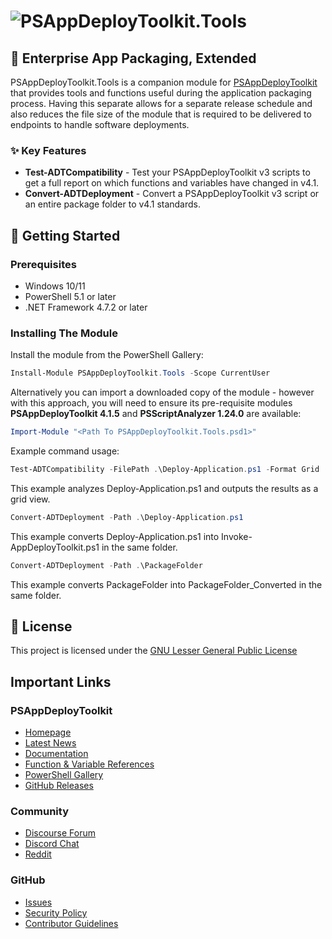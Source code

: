 # ![PSAppDeployToolkit.Tools](https://github.com/user-attachments/assets/a275b3f9-6a45-42f0-a377-a57036d3f84d)

## 🚀 Enterprise App Packaging, Extended

PSAppDeployToolkit.Tools is a companion module for [PSAppDeployToolkit](https://github.com/PSAppDeployToolkit/PSAppDeployToolkit) that provides tools and functions useful during the application packaging process. Having this separate allows for a separate release schedule and also reduces the file size of the module that is required to be delivered to endpoints to handle software deployments.

### ✨ Key Features

- **Test-ADTCompatibility** - Test your PSAppDeployToolkit v3 scripts to get a full report on which functions and variables have changed in v4.1.
- **Convert-ADTDeployment** - Convert a PSAppDeployToolkit v3 script or an entire package folder to v4.1 standards.

## 🚀 Getting Started

### Prerequisites

- Windows 10/11
- PowerShell 5.1 or later
- .NET Framework 4.7.2 or later

### Installing The Module

Install the module from the PowerShell Gallery:

```powershell
Install-Module PSAppDeployToolkit.Tools -Scope CurrentUser
```

Alternatively you can import a downloaded copy of the module - however with this approach, you will need to ensure its pre-requisite modules **PSAppDeployToolkit 4.1.5** and **PSScriptAnalyzer 1.24.0** are available:

```powershell
Import-Module "<Path To PSAppDeployToolkit.Tools.psd1>"
```

Example command usage:

```powershell
Test-ADTCompatibility -FilePath .\Deploy-Application.ps1 -Format Grid
```

This example analyzes Deploy-Application.ps1 and outputs the results as a grid view.

```powershell
Convert-ADTDeployment -Path .\Deploy-Application.ps1
```

This example converts Deploy-Application.ps1 into Invoke-AppDeployToolkit.ps1 in the same folder.

```powershell
Convert-ADTDeployment -Path .\PackageFolder
```

This example converts PackageFolder into PackageFolder_Converted in the same folder.

## 📄 License

This project is licensed under the [GNU Lesser General Public License](https://github.com/PSAppDeployToolkit/PSAppDeployToolkit/blob/main/COPYING.Lesser)

## Important Links

### PSAppDeployToolkit

- [Homepage](https://psappdeploytoolkit.com)
- [Latest News](https://psappdeploytoolkit.com/blog)
- [Documentation](https://psappdeploytoolkit.com/docs/introduction)
- [Function & Variable References](https://psappdeploytoolkit.com/docs/reference)
- [PowerShell Gallery](https://www.powershellgallery.com/packages/PSAppDeployToolkit)
- [GitHub Releases](https://github.com/PSAppDeployToolkit/PSAppDeployToolkit/releases)

### Community

- [Discourse Forum](https://discourse.psappdeploytoolkit.com/)
- [Discord Chat](https://discord.com/channels/618712310185197588/627204361545842688)
- [Reddit](https://reddit.com/r/psadt)

### GitHub

- [Issues](https://github.com/PSAppDeployToolkit/PSAppDeployToolkit/issues)
- [Security Policy](https://github.com/PSAppDeployToolkit/PSAppDeployToolkit/security)
- [Contributor Guidelines](https://github.com/PSAppDeployToolkit/PSAppDeployToolkit/blob/main/.github/CONTRIBUTING.md)
